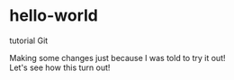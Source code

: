 # hello-world
tutorial Git


Making some changes just because I was told to try it out!  
Let's see how this turn out!
